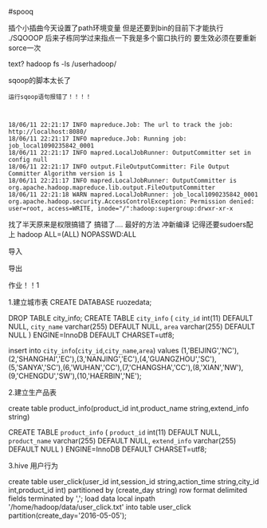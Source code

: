#spooq
>>
插个小插曲今天设置了path环境变量
但是还要到bin的目前下才能执行  ./SQOOOP
后来子栋同学过来指点一下我是多个窗口执行的 要生效必须在要重新sorce一次
>>
text?
hadoop fs -ls  /userhadoop/

sqoop的脚本太长了
```
运行sqoop语句报错了！！！！



18/06/11 22:21:17 INFO mapreduce.Job: The url to track the job: http://localhost:8080/
18/06/11 22:21:17 INFO mapreduce.Job: Running job: job_local1090235842_0001
18/06/11 22:21:17 INFO mapred.LocalJobRunner: OutputCommitter set in config null
18/06/11 22:21:17 INFO output.FileOutputCommitter: File Output Committer Algorithm version is 1
18/06/11 22:21:17 INFO mapred.LocalJobRunner: OutputCommitter is org.apache.hadoop.mapreduce.lib.output.FileOutputCommitter
18/06/11 22:21:18 WARN mapred.LocalJobRunner: job_local1090235842_0001
org.apache.hadoop.security.AccessControlException: Permission denied: user=root, access=WRITE, inode="/":hadoop:supergroup:drwxr-xr-x
```
找了半天原来是权限搞错了  搞错了....
最好的方法 冲新编译  记得还要sudoers配上
    hadoop  ALL=(ALL)       NOPASSWD:ALL




导入

导出

作业！！1



1.建立城市表
CREATE DATABASE ruozedata;

DROP TABLE city_info;
CREATE TABLE `city_info` (
  `city_id` int(11) DEFAULT NULL,
  `city_name` varchar(255) DEFAULT NULL,
  `area` varchar(255) DEFAULT NULL
) ENGINE=InnoDB DEFAULT CHARSET=utf8;


insert  into `city_info`(`city_id`,`city_name`,`area`) values (1,'BEIJING','NC'),(2,'SHANGHAI','EC'),(3,'NANJING','EC'),(4,'GUANGZHOU','SC'),(5,'SANYA','SC'),(6,'WUHAN','CC'),(7,'CHANGSHA','CC'),(8,'XIAN','NW'),(9,'CHENGDU','SW'),(10,'HAERBIN','NE');



2.建立生产品表

create table product_info(product_id int,product_name string,extend_info string)













CREATE TABLE `product_info` (
  `product_id` int(11) DEFAULT NULL,
  `product_name` varchar(255) DEFAULT NULL,
  `extend_info` varchar(255) DEFAULT NULL
) ENGINE=InnoDB DEFAULT CHARSET=utf8;


3.hive  用户行为

create table user_click(user_id int,session_id string,action_time string,city_id int,product_id int)
partitioned by (create_day string)
row format delimited fields terminated by ',';
load data local inpath '/home/hadoop/data/user_click.txt' into table user_click partition(create_day='2016-05-05');


